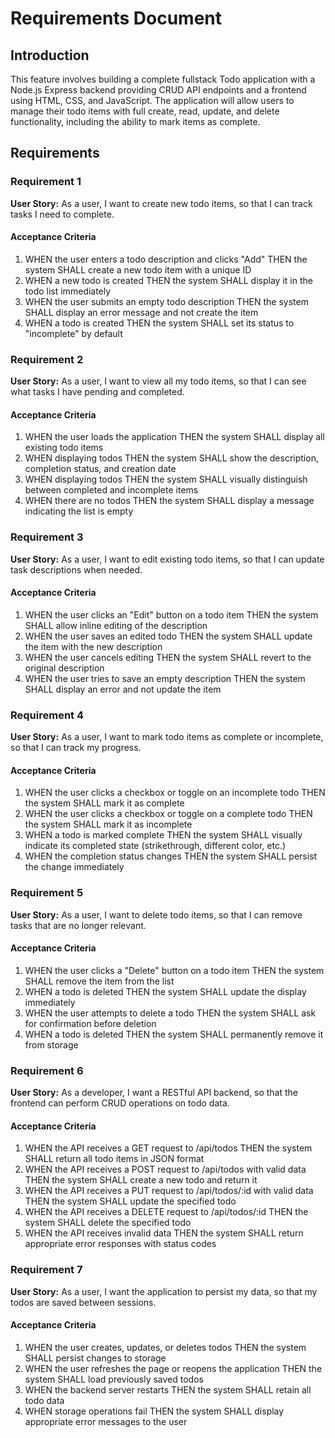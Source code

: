 # Requirements Document

## Introduction

This feature involves building a complete fullstack Todo application with a Node.js Express backend providing CRUD API endpoints and a frontend using HTML, CSS, and JavaScript. The application will allow users to manage their todo items with full create, read, update, and delete functionality, including the ability to mark items as complete.

## Requirements

### Requirement 1

**User Story:** As a user, I want to create new todo items, so that I can track tasks I need to complete.

#### Acceptance Criteria

1. WHEN the user enters a todo description and clicks "Add" THEN the system SHALL create a new todo item with a unique ID
2. WHEN a new todo is created THEN the system SHALL display it in the todo list immediately
3. WHEN the user submits an empty todo description THEN the system SHALL display an error message and not create the item
4. WHEN a todo is created THEN the system SHALL set its status to "incomplete" by default

### Requirement 2

**User Story:** As a user, I want to view all my todo items, so that I can see what tasks I have pending and completed.

#### Acceptance Criteria

1. WHEN the user loads the application THEN the system SHALL display all existing todo items
2. WHEN displaying todos THEN the system SHALL show the description, completion status, and creation date
3. WHEN displaying todos THEN the system SHALL visually distinguish between completed and incomplete items
4. WHEN there are no todos THEN the system SHALL display a message indicating the list is empty

### Requirement 3

**User Story:** As a user, I want to edit existing todo items, so that I can update task descriptions when needed.

#### Acceptance Criteria

1. WHEN the user clicks an "Edit" button on a todo item THEN the system SHALL allow inline editing of the description
2. WHEN the user saves an edited todo THEN the system SHALL update the item with the new description
3. WHEN the user cancels editing THEN the system SHALL revert to the original description
4. WHEN the user tries to save an empty description THEN the system SHALL display an error and not update the item

### Requirement 4

**User Story:** As a user, I want to mark todo items as complete or incomplete, so that I can track my progress.

#### Acceptance Criteria

1. WHEN the user clicks a checkbox or toggle on an incomplete todo THEN the system SHALL mark it as complete
2. WHEN the user clicks a checkbox or toggle on a complete todo THEN the system SHALL mark it as incomplete
3. WHEN a todo is marked complete THEN the system SHALL visually indicate its completed state (strikethrough, different color, etc.)
4. WHEN the completion status changes THEN the system SHALL persist the change immediately

### Requirement 5

**User Story:** As a user, I want to delete todo items, so that I can remove tasks that are no longer relevant.

#### Acceptance Criteria

1. WHEN the user clicks a "Delete" button on a todo item THEN the system SHALL remove the item from the list
2. WHEN a todo is deleted THEN the system SHALL update the display immediately
3. WHEN the user attempts to delete a todo THEN the system SHALL ask for confirmation before deletion
4. WHEN a todo is deleted THEN the system SHALL permanently remove it from storage

### Requirement 6

**User Story:** As a developer, I want a RESTful API backend, so that the frontend can perform CRUD operations on todo data.

#### Acceptance Criteria

1. WHEN the API receives a GET request to /api/todos THEN the system SHALL return all todo items in JSON format
2. WHEN the API receives a POST request to /api/todos with valid data THEN the system SHALL create a new todo and return it
3. WHEN the API receives a PUT request to /api/todos/:id with valid data THEN the system SHALL update the specified todo
4. WHEN the API receives a DELETE request to /api/todos/:id THEN the system SHALL delete the specified todo
5. WHEN the API receives invalid data THEN the system SHALL return appropriate error responses with status codes

### Requirement 7

**User Story:** As a user, I want the application to persist my data, so that my todos are saved between sessions.

#### Acceptance Criteria

1. WHEN the user creates, updates, or deletes todos THEN the system SHALL persist changes to storage
2. WHEN the user refreshes the page or reopens the application THEN the system SHALL load previously saved todos
3. WHEN the backend server restarts THEN the system SHALL retain all todo data
4. WHEN storage operations fail THEN the system SHALL display appropriate error messages to the user